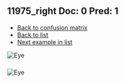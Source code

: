 ## 11975_right Doc: 0 Pred: 1
- [Back to confusion matrix](https://github.com/juliandewit/kaggle_retinopathy/blob/master/matrix.md)
- [Back to list](https://github.com/juliandewit/kaggle_retinopathy/blob/master/lists/01/list.md)
- [Next example in list](https://github.com/juliandewit/kaggle_retinopathy/blob/master/lists/01/12/12018_left.md)

![Eye](https://retinopaty.blob.core.windows.net/size1024/11975_right_0.jpeg)

### 

![Eye]()
